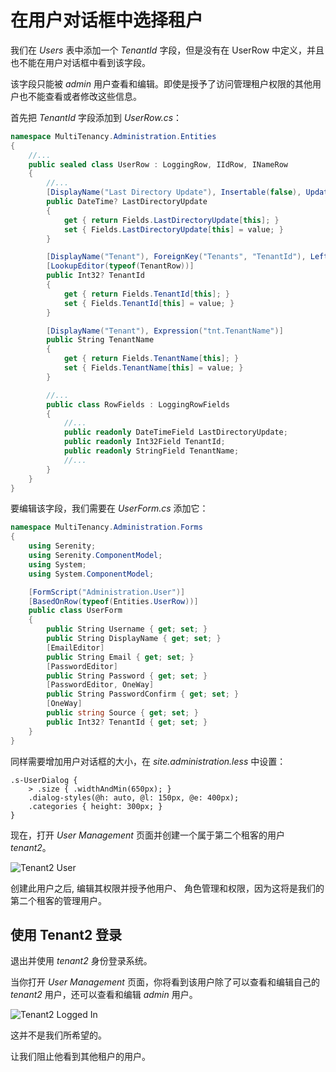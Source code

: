 # 在用户对话框中选择租户 

我们在 *Users* 表中添加一个 *TenantId* 字段，但是没有在 UserRow 中定义，并且也不能在用户对话框中看到该字段。 

该字段只能被 *admin* 用户查看和编辑。即使是授予了访问管理租户权限的其他用户也不能查看或者修改这些信息。 

首先把 *TenantId* 字段添加到 *UserRow.cs*：

```cs
namespace MultiTenancy.Administration.Entities
{
    //...
    public sealed class UserRow : LoggingRow, IIdRow, INameRow
    {
        //...
        [DisplayName("Last Directory Update"), Insertable(false), Updatable(false)]
        public DateTime? LastDirectoryUpdate
        {
            get { return Fields.LastDirectoryUpdate[this]; }
            set { Fields.LastDirectoryUpdate[this] = value; }
        }

        [DisplayName("Tenant"), ForeignKey("Tenants", "TenantId"), LeftJoin("tnt")]
        [LookupEditor(typeof(TenantRow))]
        public Int32? TenantId
        {
            get { return Fields.TenantId[this]; }
            set { Fields.TenantId[this] = value; }
        }

        [DisplayName("Tenant"), Expression("tnt.TenantName")]
        public String TenantName
        {
            get { return Fields.TenantName[this]; }
            set { Fields.TenantName[this] = value; }
        }

        //...
        public class RowFields : LoggingRowFields
        {
            //...
            public readonly DateTimeField LastDirectoryUpdate;
            public readonly Int32Field TenantId;
            public readonly StringField TenantName;
            //...
        }
    }
}

```

要编辑该字段，我们需要在 *UserForm.cs* 添加它：

```cs
namespace MultiTenancy.Administration.Forms
{
    using Serenity;
    using Serenity.ComponentModel;
    using System;
    using System.ComponentModel;

    [FormScript("Administration.User")]
    [BasedOnRow(typeof(Entities.UserRow))]
    public class UserForm
    {
        public String Username { get; set; }
        public String DisplayName { get; set; }
        [EmailEditor]
        public String Email { get; set; }
        [PasswordEditor]
        public String Password { get; set; }
        [PasswordEditor, OneWay]
        public String PasswordConfirm { get; set; }
        [OneWay]
        public string Source { get; set; }
        public Int32? TenantId { get; set; }
    }
}
```

同样需要增加用户对话框的大小，在 *site.administration.less* 中设置： 

```less
.s-UserDialog {
    > .size { .widthAndMin(650px); }
    .dialog-styles(@h: auto, @l: 150px, @e: 400px);
    .categories { height: 300px; }
}
```

现在，打开 *User Management* 页面并创建一个属于第二个租客的用户 *tenant2*。

![Tenant2 User](img/create_tenant2_user.png)

创建此用户之后, 编辑其权限并授予他用户、 角色管理和权限，因为这将是我们的第二个租客的管理用户。

## 使用 Tenant2 登录 

退出并使用 *tenant2* 身份登录系统。

当你打开 *User Management* 页面，你将看到该用户除了可以查看和编辑自己的 *tenant2* 用户，还可以查看和编辑 *admin* 用户。 

![Tenant2 Logged In](img/tenant2_logged_in.png)

这并不是我们所希望的。

让我们阻止他看到其他租户的用户。

